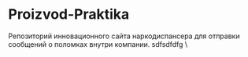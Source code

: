 # Proizvod-Praktika
Репозиторий инновационного сайта наркодиспансера для отправки сообщений о поломках внутри компании.
sdfsdfdfg
\
